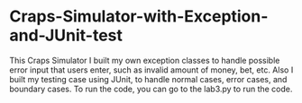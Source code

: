 # Craps-Simulator-with-Exception-and-JUnit-test
This Craps Simulator I built my own exception classes to handle possible error input that users enter, such as invalid amount of money, bet, etc. Also I built my testing case using JUnit, to handle normal cases, error cases, and boundary cases. To run the code, you can go to the lab3.py to run the code.
